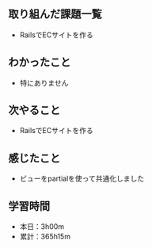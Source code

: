 ## 取り組んだ課題一覧
- RailsでECサイトを作る
## わかったこと
- 特にありません
## 次やること
- RailsでECサイトを作る
## 感じたこと
- ビューをpartialを使って共通化しました
## 学習時間
- 本日：3h00m
- 累計：365h15m
